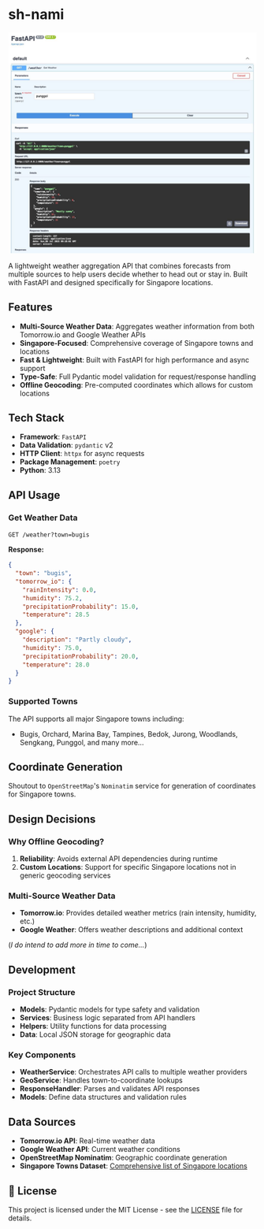 # sh-nami

<div align="center">
  <img alt="image" src="assets/fastapi.jpg" />
</div>

A lightweight weather aggregation API that combines forecasts from multiple sources to help users decide whether to head out or stay in. Built with FastAPI and designed specifically for Singapore locations.

## Features

- **Multi-Source Weather Data**: Aggregates weather information from both Tomorrow.io and Google Weather APIs
- **Singapore-Focused**: Comprehensive coverage of Singapore towns and locations
- **Fast & Lightweight**: Built with FastAPI for high performance and async support
- **Type-Safe**: Full Pydantic model validation for request/response handling
- **Offline Geocoding**: Pre-computed coordinates which allows for custom locations

## Tech Stack

- **Framework**: `FastAPI`
- **Data Validation**: `pydantic` v2
- **HTTP Client**: `httpx` for async requests
- **Package Management**: `poetry`
- **Python**: 3.13

## API Usage

### Get Weather Data

```http
GET /weather?town=bugis
```

**Response:**
```json
{
  "town": "bugis",
  "tomorrow_io": {
    "rainIntensity": 0.0,
    "humidity": 75.2,
    "precipitationProbability": 15.0,
    "temperature": 28.5
  },
  "google": {
    "description": "Partly cloudy",
    "humidity": 75.0,
    "precipitationProbability": 20.0,
    "temperature": 28.0
  }
}
```

### Supported Towns

The API supports all major Singapore towns including:
- Bugis, Orchard, Marina Bay, Tampines, Bedok, Jurong, Woodlands, Sengkang, Punggol, and many more...

## Coordinate Generation

Shoutout to `OpenStreetMap`'s `Nominatim` service for generation of coordinates for Singapore towns.

## Design Decisions

### Why Offline Geocoding?

1. **Reliability**: Avoids external API dependencies during runtime
2. **Custom Locations**: Support for specific Singapore locations not in generic geocoding services

### Multi-Source Weather Data

- **Tomorrow.io**: Provides detailed weather metrics (rain intensity, humidity, etc.)
- **Google Weather**: Offers weather descriptions and additional context

(_I do intend to add more in time to come..._)

## Development

### Project Structure

- **Models**: Pydantic models for type safety and validation
- **Services**: Business logic separated from API handlers
- **Helpers**: Utility functions for data processing
- **Data**: Local JSON storage for geographic data

### Key Components

- **WeatherService**: Orchestrates API calls to multiple weather providers
- **GeoService**: Handles town-to-coordinate lookups
- **ResponseHandler**: Parses and validates API responses
- **Models**: Define data structures and validation rules

## Data Sources

- **Tomorrow.io API**: Real-time weather data
- **Google Weather API**: Current weather conditions
- **OpenStreetMap Nominatim**: Geographic coordinate generation
- **Singapore Towns Dataset**: [Comprehensive list of Singapore locations](https://www.worldcitydb.com/singapore_in_singapore_state)

## 📄 License

This project is licensed under the MIT License - see the [LICENSE](LICENSE) file for details.
